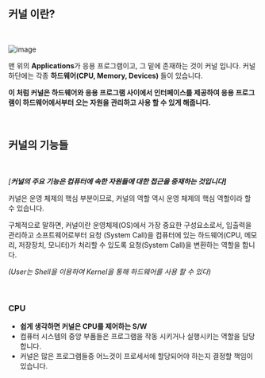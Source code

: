 ## 커널 이란?

<br/>


![image](https://user-images.githubusercontent.com/57824945/118359833-3c015280-b5c0-11eb-8038-8247519bf91f.png)


맨 위의 **Applications**가 응용 프로그램이고, 그 밑에 존재하는 것이 커널 입니다. 커널 하단에는 각종 **하드웨어(CPU, Memory, Devices)** 들이 있습니다.

**이 처럼 커널은 하드웨어와 응용 프로그램 사이에서 인터페이스를 제공하여 응용 프로그램이 하드웨어에서부터 오는 자원을 관리하고 사용 할 수 있게 해줍니다.**

<br/>


## 커널의 기능들

<br/>

*[**커널의 주요 기능은 컴퓨터에 속한 자원들에 대한 접근을 중재하는 것입니다]***

커널은 운영 체제의 핵심 부분이므로, 커널의 역할 역시 운영 체제의 핵심 역할이라 할 수 있습니다.

구체적으로 말하면, 커널이란 운영체제(OS)에서 가장 중요한 구성요소로서, 입출력을 관리하고 소프트웨어로부터 요청 (System Call)을 컴퓨터에 있는 하드웨어(CPU, 메모리, 저장장치, 모니터)가 처리할 수 있도록 요청(System Call)을 변환하는 역할을 합니다.

*(User는 Shell을 이용하여 Kernel을 통해 하드웨어를 사용 할 수 있다)*

<br/>

### CPU

- **쉽게 생각하면 커널은 CPU를 제어하는 S/W**
- 컴퓨터 시스템의 중앙 부품들은 프로그램을 작동 시키거나 실행시키는 역할을 담당합니다.
- 커널은 많은 프로그램들중 어느것이 프로세서에 할당되어야 하는지 결정할 책임이 있습니다.

